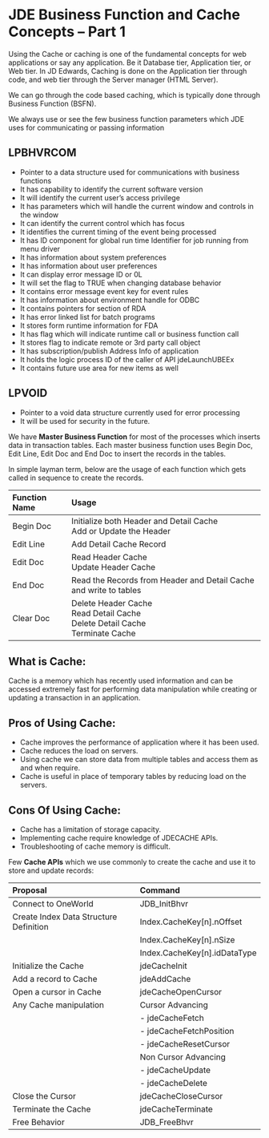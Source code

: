 # JDE Business Function and Cache Concepts – Part 1 

Using the Cache or caching is one of the fundamental concepts for web applications or say any application. Be it Database tier, Application tier, or Web tier. In JD Edwards, Caching is done on the Application tier through code, and web tier through the Server manager (HTML Server). 

We can go through the code based caching, which is typically done through Business Function (BSFN). 

We always use or see the few business function parameters which JDE uses for communicating or passing information

## LPBHVRCOM

- Pointer to a data structure used for communications with business functions
- It has capability to identify the current software version
- It will identify the current user’s access privilege
- It has parameters which will handle the current window and controls in the window
- It can identify the current control which has focus
- It identifies the current timing of the event being processed
- It has ID component for global run time Identifier for job running from menu driver
- It has information about system preferences
- It has information about user preferences
- It can display error message ID or 0L
- It will set the flag to TRUE when changing database behavior
- It contains error message event key for event rules
- It has information about environment handle for ODBC
- It contains pointers for section of RDA
- It has error linked list for batch programs
- It stores form runtime information for FDA
- It has flag which will indicate runtime call or business function call
- It stores flag to indicate remote or 3rd party call object
- It has subscription/publish Address Info of application
- It holds the logic process ID of the caller of API jdeLaunchUBEEx
- It contains future use area for new items as well

## LPVOID


- Pointer to a void data structure currently used for error processing
- It will be used for security in the future.

We have **Master Business Function** for most of the processes which inserts data in transaction tables. Each master business function uses Begin Doc, Edit Line, Edit Doc and End Doc to insert the records in the tables.

In simple layman term, below are the usage of each function which gets called in sequence to create the records.

|Function Name|Usage|
|:-----|:-----|
|Begin Doc|Initialize both Header and Detail Cache<br>Add or Update the Header|
|Edit Line|Add Detail Cache Record|
|Edit Doc|Read Header Cache<br>Update Header Cache|
|End Doc|Read the Records from Header and Detail Cache and write to tables|
|Clear Doc|Delete Header Cache<br>Read Detail Cache<br>Delete Detail Cache<br>Terminate Cache|

## What is Cache:

Cache is a memory which has recently used information and can be accessed extremely fast for performing data manipulation while creating or updating a transaction in an application.

## Pros of Using Cache:


- Cache improves the performance of application where it has been used.
- Cache reduces the load on servers.
- Using cache we can store data from multiple tables and access them as and when require.
- Cache is useful in place of temporary tables by reducing load on the servers.

## Cons Of Using Cache:


- Cache has a limitation of storage capacity.
- Implementing cache require knowledge of JDECACHE APIs.
- Troubleshooting of cache memory is difficult.

Few **Cache APIs** which we use commonly to create the cache and use it to store and update records:

|Proposal|Command|
|:-----|:-----|
|Connect to OneWorld|JDB_InitBhvr|
|Create Index Data Structure Definition|Index.CacheKey[n].nOffset|
||Index.CacheKey[n].nSize|
||Index.CacheKey[n].idDataType|
|Initialize the Cache|jdeCacheInit|
|Add a record to Cache|jdeAddCache|
|Open a cursor in Cache|jdeCacheOpenCursor|
|Any Cache manipulation|Cursor Advancing|
||- jdeCacheFetch|
||- jdeCacheFetchPosition|
||- jdeCacheResetCursor|
||Non Cursor Advancing|
||- jdeCacheUpdate|
||- jdeCacheDelete|
|Close the Cursor|jdeCacheCloseCursor|
|Terminate the Cache|jdeCacheTerminate|
|Free Behavior|JDB_FreeBhvr|